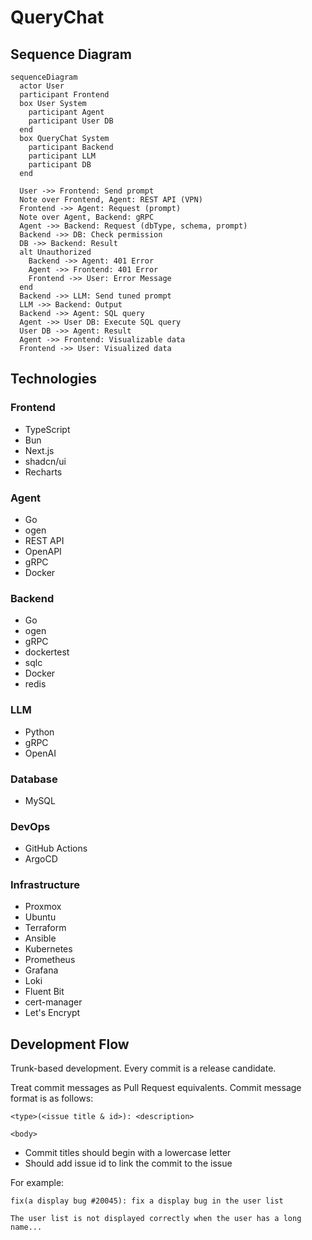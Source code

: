 # QueryChat

## Sequence Diagram

```mermaid
sequenceDiagram
  actor User
  participant Frontend
  box User System
    participant Agent
    participant User DB
  end
  box QueryChat System
    participant Backend
    participant LLM
    participant DB
  end

  User ->> Frontend: Send prompt
  Note over Frontend, Agent: REST API (VPN)
  Frontend ->> Agent: Request (prompt)
  Note over Agent, Backend: gRPC
  Agent ->> Backend: Request (dbType, schema, prompt)
  Backend ->> DB: Check permission
  DB ->> Backend: Result
  alt Unauthorized
    Backend ->> Agent: 401 Error
    Agent ->> Frontend: 401 Error
    Frontend ->> User: Error Message
  end
  Backend ->> LLM: Send tuned prompt
  LLM ->> Backend: Output
  Backend ->> Agent: SQL query
  Agent ->> User DB: Execute SQL query
  User DB ->> Agent: Result
  Agent ->> Frontend: Visualizable data
  Frontend ->> User: Visualized data
```

## Technologies

### Frontend

- TypeScript
- Bun
- Next.js
- shadcn/ui
- Recharts

### Agent

- Go
- ogen
- REST API
- OpenAPI
- gRPC
- Docker

### Backend

- Go
- ogen
- gRPC
- dockertest
- sqlc
- Docker
- redis

### LLM

- Python
- gRPC
- OpenAI

### Database

- MySQL

### DevOps

- GitHub Actions
- ArgoCD

### Infrastructure

- Proxmox
- Ubuntu
- Terraform
- Ansible
- Kubernetes
- Prometheus
- Grafana
- Loki
- Fluent Bit
- cert-manager
- Let's Encrypt

## Development Flow

Trunk-based development. Every commit is a release candidate.

Treat commit messages as Pull Request equivalents. Commit message format is as follows:

```plaintext
<type>(<issue title & id>): <description>

<body>
```

- Commit titles should begin with a lowercase letter
- Should add issue id to link the commit to the issue

For example:

```plaintext
fix(a display bug #20045): fix a display bug in the user list

The user list is not displayed correctly when the user has a long name...
```
